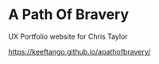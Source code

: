 # A Path Of Bravery
UX Portfolio website for Chris Taylor

https://keeftango.github.io/apathofbravery/
